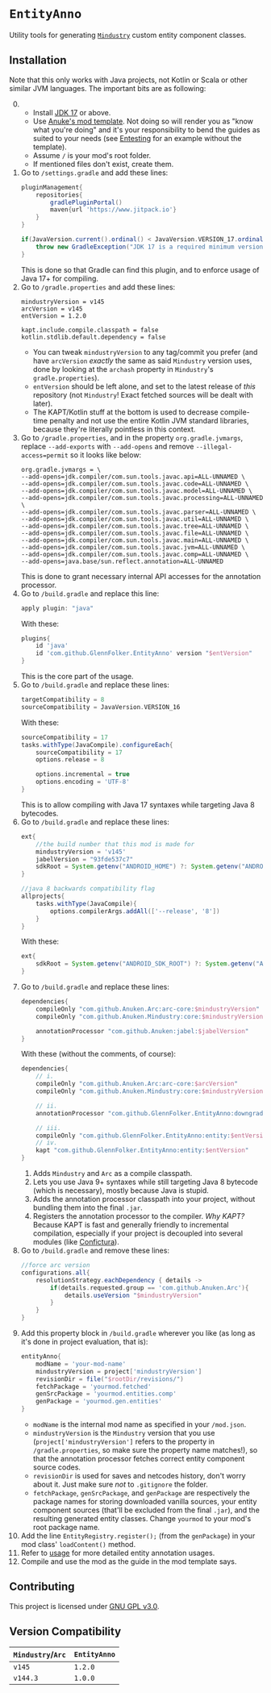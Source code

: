 # `EntityAnno`
Utility tools for generating [`Mindustry`](https://github.com/Anuken/Mindustry) custom entity component classes.

## Installation
Note that this only works with Java projects, not Kotlin or Scala or other similar JVM languages. The important bits are as following:

0. - Install [JDK 17](https://adoptium.net/temurin/releases/) or above.
   - Use [Anuke's mod template](https://github.com/Anuken/MindustryJavaModTemplate). Not doing so will render you as "know what you're doing" and it's your responsibility to bend the guides as suited to your needs (see [Entesting](https://github.com/GlennFolker/Entesting) for an example without the template).
   - Assume `/` is your mod's root folder.
   - If mentioned files don't exist, create them.
1. Go to `/settings.gradle` and add these lines:
   ```gradle
   pluginManagement{
       repositories{
           gradlePluginPortal()
           maven{url 'https://www.jitpack.io'}
       }
   }
   
   if(JavaVersion.current().ordinal() < JavaVersion.VERSION_17.ordinal()){
       throw new GradleException("JDK 17 is a required minimum version. Yours: ${System.getProperty('java.version')}")
   }
   ```
   This is done so that Gradle can find this plugin, and to enforce usage of Java 17+ for compiling.
2. Go to `/gradle.properties` and add these lines:
   ```properties
   mindustryVersion = v145
   arcVersion = v145
   entVersion = 1.2.0

   kapt.include.compile.classpath = false
   kotlin.stdlib.default.dependency = false
   ```
   - You can tweak `mindustryVersion` to any tag/commit you prefer (and have `arcVersion` _exactly_ the same as said `Mindustry` version uses, done by looking at the `archash` property in `Mindustry`'s `gradle.properties`).
   - `entVersion` should be left alone, and set to the latest release of _this_ repository (not `Mindustry`! Exact fetched sources will be dealt with later).
   - The KAPT/Kotlin stuff at the bottom is used to decrease compile-time penalty and not use the entire Kotlin JVM standard libraries, because they're literally pointless in this context.
3. Go to `/gradle.properties`, and in the property `org.gradle.jvmargs`, replace `--add-exports` with `--add-opens` and remove `--illegal-access=permit` so it looks like below:
   ```properties
   org.gradle.jvmargs = \
   --add-opens=jdk.compiler/com.sun.tools.javac.api=ALL-UNNAMED \
   --add-opens=jdk.compiler/com.sun.tools.javac.code=ALL-UNNAMED \
   --add-opens=jdk.compiler/com.sun.tools.javac.model=ALL-UNNAMED \
   --add-opens=jdk.compiler/com.sun.tools.javac.processing=ALL-UNNAMED \
   --add-opens=jdk.compiler/com.sun.tools.javac.parser=ALL-UNNAMED \
   --add-opens=jdk.compiler/com.sun.tools.javac.util=ALL-UNNAMED \
   --add-opens=jdk.compiler/com.sun.tools.javac.tree=ALL-UNNAMED \
   --add-opens=jdk.compiler/com.sun.tools.javac.file=ALL-UNNAMED \
   --add-opens=jdk.compiler/com.sun.tools.javac.main=ALL-UNNAMED \
   --add-opens=jdk.compiler/com.sun.tools.javac.jvm=ALL-UNNAMED \
   --add-opens=jdk.compiler/com.sun.tools.javac.comp=ALL-UNNAMED \
   --add-opens=java.base/sun.reflect.annotation=ALL-UNNAMED
   ```
   This is done to grant necessary internal API accesses for the annotation processor.
4. Go to `/build.gradle` and replace this line:
   ```gradle
   apply plugin: "java"
   ```
   With these:
   ```gradle
   plugins{
       id 'java'
       id 'com.github.GlennFolker.EntityAnno' version "$entVersion"
   }
   ```
   This is the core part of the usage.
5. Go to `/build.gradle` and replace these lines:
   ```gradle
   targetCompatibility = 8
   sourceCompatibility = JavaVersion.VERSION_16
   ```
   With these:
   ```gradle
   sourceCompatibility = 17
   tasks.withType(JavaCompile).configureEach{
       sourceCompatibility = 17
       options.release = 8

       options.incremental = true
       options.encoding = 'UTF-8'
   }
   ```
   This is to allow compiling with Java 17 syntaxes while targeting Java 8 bytecodes.
6. Go to `/build.gradle` and replace these lines:
   ```gradle
   ext{
       //the build number that this mod is made for
       mindustryVersion = 'v145'
       jabelVersion = "93fde537c7"
       sdkRoot = System.getenv("ANDROID_HOME") ?: System.getenv("ANDROID_SDK_ROOT")
   }

   //java 8 backwards compatibility flag
   allprojects{
       tasks.withType(JavaCompile){
           options.compilerArgs.addAll(['--release', '8'])
       }
   }
   ```
   With these:
   ```gradle
   ext{
       sdkRoot = System.getenv("ANDROID_SDK_ROOT") ?: System.getenv("ANDROID_HOME")
   }
   ```
7. Go to `/build.gradle` and replace these lines:
   ```gradle
   dependencies{
       compileOnly "com.github.Anuken.Arc:arc-core:$mindustryVersion"
       compileOnly "com.github.Anuken.Mindustry:core:$mindustryVersion"
   
       annotationProcessor "com.github.Anuken:jabel:$jabelVersion"
   }
   ```
   With these (without the comments, of course):
   ```gradle
   dependencies{
       // i.
       compileOnly "com.github.Anuken.Arc:arc-core:$arcVersion"
       compileOnly "com.github.Anuken.Mindustry:core:$mindustryVersion"

       // ii.
       annotationProcessor "com.github.GlennFolker.EntityAnno:downgrader:$entVersion"

       // iii.
       compileOnly "com.github.GlennFolker.EntityAnno:entity:$entVersion"
       // iv.
       kapt "com.github.GlennFolker.EntityAnno:entity:$entVersion"
   }
   ```
   1. Adds `Mindustry` and `Arc` as a compile classpath.
   2. Lets you use Java 9+ syntaxes while still targeting Java 8 bytecode (which is necessary), mostly because Java is stupid.
   3. Adds the annotation processor classpath into your project, without bundling them into the final `.jar`.
   4. Registers the annotation processor to the compiler. _Why KAPT?_ Because KAPT is fast and generally friendly to incremental compilation, especially if your project is decoupled into several modules (like [Confictura](https://github.com/GlennFolker/Confictura)).
8. Go to `/build.gradle` and remove these lines:
   ```gradle
   //force arc version
   configurations.all{
       resolutionStrategy.eachDependency { details ->
           if(details.requested.group == 'com.github.Anuken.Arc'){
               details.useVersion "$mindustryVersion"
           }
       }
   }
   ```
9. Add this property block in `/build.gradle` wherever you like (as long as it's done in project evaluation, that is):
   ```gradle
   entityAnno{
       modName = 'your-mod-name'
       mindustryVersion = project['mindustryVersion']
       revisionDir = file("$rootDir/revisions/")
       fetchPackage = 'yourmod.fetched'
       genSrcPackage = 'yourmod.entities.comp'
       genPackage = 'yourmod.gen.entities'
   }
   ```
   - `modName` is the internal mod name as specified in your `/mod.json`.
   - `mindustryVersion` is the `Mindustry` version that you use (`project['mindustryVersion']` refers to the property in `/gradle.properties`, so make sure the property name matches!), so that the annotation processor fetches correct entity component source codes.
   - `revisionDir` is used for saves and netcodes history, don't worry about it. Just make sure _not_ to `.gitignore` the folder.
   - `fetchPackage`, `genSrcPackage`, and `genPackage` are respectively the package names for storing downloaded vanilla sources, your entity component sources (that'll be excluded from the final `.jar`), and the resulting generated entity classes. Change `yourmod` to your mod's root package name.
10. Add the line `EntityRegistry.register();` (from the `genPackage`) in your mod class' `loadContent()` method.
11. Refer to [usage](/USAGE.md) for more detailed entity annotation usages.
12. Compile and use the mod as the guide in the mod template says.

## Contributing
This project is licensed under [GNU GPL v3.0](/LICENSE).

## Version Compatibility
| `Mindustry`/`Arc` | `EntityAnno` |
|-------------------| ------------ |
| `v145`            | `1.2.0`      |
| `v144.3`          | `1.0.0`      |
